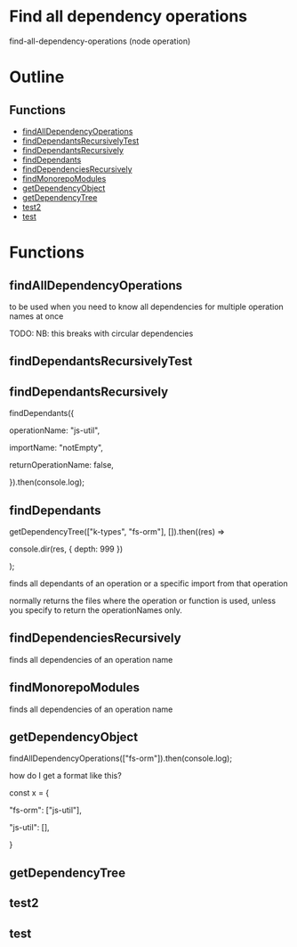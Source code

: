 # Find all dependency operations

find-all-dependency-operations (node operation)



# Outline

## Functions

- [findAllDependencyOperations](#findAllDependencyOperations)
- [findDependantsRecursivelyTest](#findDependantsRecursivelyTest)
- [findDependantsRecursively](#findDependantsRecursively)
- [findDependants](#findDependants)
- [findDependenciesRecursively](#findDependenciesRecursively)
- [findMonorepoModules](#findMonorepoModules)
- [getDependencyObject](#getDependencyObject)
- [getDependencyTree](#getDependencyTree)
- [test2](#test2)
- [test](#test)



# Functions

## findAllDependencyOperations

to be used when you need to know all dependencies for multiple operation names at once

TODO: NB: this breaks with circular dependencies




## findDependantsRecursivelyTest

## findDependantsRecursively

findDependants({

operationName: "js-util",

importName: "notEmpty",

returnOperationName: false,

}).then(console.log);




## findDependants

getDependencyTree(["k-types", "fs-orm"], []).then((res) =>

console.dir(res, { depth: 999 })

);

finds all dependants of an operation or a specific import from that operation

normally returns the files where the operation or function is used, unless you specify to return the operationNames only.




## findDependenciesRecursively

finds all dependencies of an operation name




## findMonorepoModules

finds all dependencies of an operation name




## getDependencyObject

findAllDependencyOperations(["fs-orm"]).then(console.log);

how do I get a format like this?

const x = {

"fs-orm": ["js-util"],

"js-util": [],

}




## getDependencyTree

## test2

## test

